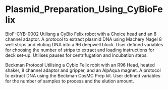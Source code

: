# Plasmid_Preparation_Using_CyBioFelix
BioF-CYB-0002
Utilisng a CyBio Felix robot with a Choice head and an 8 channel adaptor.
A protocol to extract plasmid DNA using Machery Nagel 8 well strips and eluting DNA into a 96 deepwell block.
User defined variables for choosing the number of strips to extract and loading instructions for deck set-up.
Utilises pauses for centrifugation and incubation steps.

Beckman Protocol
Utilising a Cybio Felix robit with an R96 Head, heated shaker, 8 channel adaptor and gripper, and an AlpAqua magnet.
A protocol to extract DNA using the Beckman CosMC Prep kit.
User defined variables for the number of samples to process and the elution amount.
